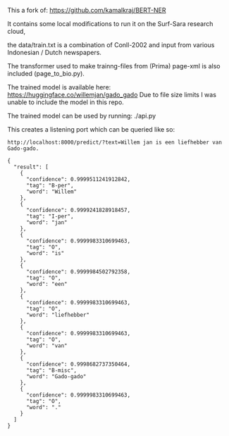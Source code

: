This a fork of: https://github.com/kamalkraj/BERT-NER

It contains some local modifications to run it on the Surf-Sara research cloud,

the data/train.txt is a combination of Conll-2002 and input from various Indonesian / Dutch newspapers.

The transformer used to make trainng-files from (Prima) page-xml is also included (page_to_bio.py).

The trained model is available here: https://huggingface.co/willemjan/gado_gado
Due to file size limits I was unable to include the model in this repo.

The trained model can be used by running: ./api.py

This creates a listening port which can be queried like so:


``
http://localhost:8000/predict/?text=Willem jan is een liefhebber van Gado-gado.
``

```
{
  "result": [
    {
      "confidence": 0.9999511241912842,
      "tag": "B-per",
      "word": "Willem"
    },
    {
      "confidence": 0.9999241828918457,
      "tag": "I-per",
      "word": "jan"
    },
    {
      "confidence": 0.9999983310699463,
      "tag": "O",
      "word": "is"
    },
    {
      "confidence": 0.9999984502792358,
      "tag": "O",
      "word": "een"
    },
    {
      "confidence": 0.9999983310699463,
      "tag": "O",
      "word": "liefhebber"
    },
    {
      "confidence": 0.9999983310699463,
      "tag": "O",
      "word": "van"
    },
    {
      "confidence": 0.9998682737350464,
      "tag": "B-misc",
      "word": "Gado-gado"
    },
    {
      "confidence": 0.9999983310699463,
      "tag": "O",
      "word": "."
    }
  ]
}
```
